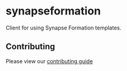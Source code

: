 # synapseformation
Client for using Synapse Formation templates.



## Contributing
Please view our [contributing guide](CONTRIBUTING.md)